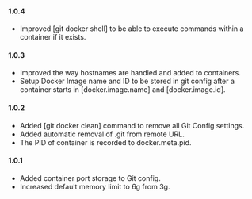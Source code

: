 #### 1.0.4
* Improved [git docker shell] to be able to execute commands within a container if it exists.

#### 1.0.3
* Improved the way hostnames are handled and added to containers. 
* Setup Docker Image name and ID to be stored in git config after a container starts in [docker.image.name] and [docker.image.id].

#### 1.0.2
* Added [git docker clean] command to remove all Git Config settings.
* Added automatic removal of .git from remote URL.
* The PID of container is recorded to docker.meta.pid.

#### 1.0.1
* Added container port storage to Git config.
* Increased default memory limit to 6g from 3g.